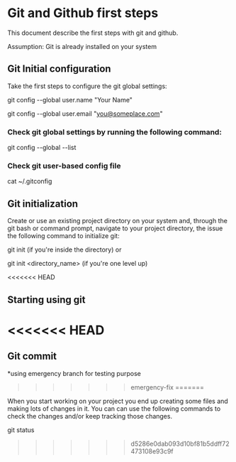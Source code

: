 # Git and Github first steps

This document describe the first steps with git and github.

Assumption: Git is already installed on your system

## Git Initial configuration

Take the first steps to configure the git global settings:

git config --global user.name "Your Name"

git config --global user.email "you@someplace.com"

### Check git global settings by running the following command:

git config --global --list

### Check git user-based config file

cat ~/.gitconfig

## Git initialization

Create or use an existing project directory on your system and, through the git bash or command prompt, navigate to your project directory, the issue the following command to initialize git:

git init (if you're inside the directory) or

git init <directory_name> (if you're one level up)

<<<<<<< HEAD
## Starting using git
<<<<<<< HEAD
=======
## Git commit

*using emergency branch for testing purpose
>>>>>>> emergency-fix
=======

When you start working on your project you end up creating some files and making lots of changes in it. You can can use the following commands to check the changes and/or keep tracking those changes.

git status
>>>>>>> d5286e0dab093d10bf81b5ddff72473108e93c9f
